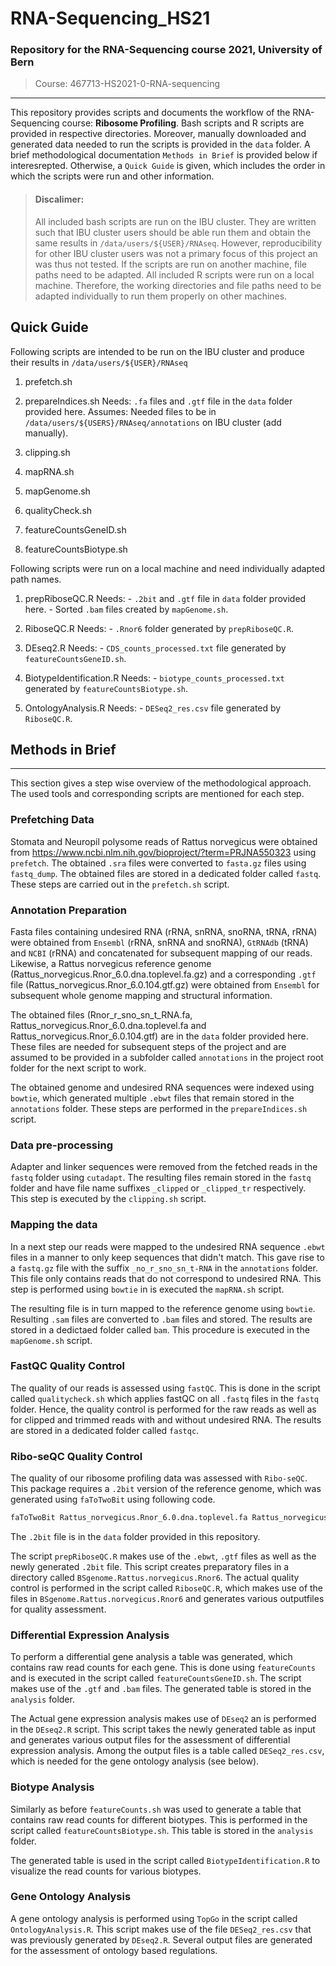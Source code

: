 # RNA-Sequencing_HS21

### Repository for the RNA-Sequencing course 2021, University of Bern 
> Course: 467713-HS2021-0-RNA-sequencing

---

This repository provides scripts and documents the workflow of the RNA-Sequencing course: **Ribosome Profiling**.
Bash scripts and R scripts are provided in respective directories. Moreover, manually downloaded and generated data needed to run the scripts is provided in the `data` folder. A brief methodological documentation `Methods in Brief` is provided below if interesrepted. Otherwise, a `Quick Guide` is given, which includes the order in which the scripts were run and other information. 

> #### Discalimer: 
> All included bash scripts are run on the IBU cluster. They are written such that IBU cluster users should be able run them and obtain the same results in `/data/users/${USER}/RNAseq`. However, reproducibility for other IBU cluster users was not a primary focus of this project an was thus not tested. If the scripts are run on another machine, file paths need to be adapted. 
> All included R scripts were run on a local machine. Therefore, the working directories and file paths need to be adapted individually to run them properly on other machines.     

## Quick Guide
Following scripts are intended to be run on the IBU cluster and produce their results in `/data/users/${USER}/RNAseq`

  1. prefetch.sh
  2. prepareIndices.sh
        Needs:    `.fa` files and `.gtf` file in the `data` folder provided here.
        Assumes:  Needed files to be in `/data/users/${USERS}/RNAseq/annotations` on IBU cluster (add manually). 

  3. clipping.sh
  4. mapRNA.sh
  5. mapGenome.sh
  6. qualityCheck.sh
  7. featureCountsGeneID.sh
  8. featureCountsBiotype.sh

Following scripts were run on a local machine and need individually adapted path names.
  
  1. prepRiboseQC.R
        Needs:  - `.2bit` and `.gtf` file in `data` folder provided here.
                - Sorted `.bam` files created by `mapGenome.sh`.
                
  2. RiboseQC.R
        Needs:  - `.Rnor6` folder generated by `prepRiboseQC.R`.
        
  3. DEseq2.R
        Needs:  - `CDS_counts_processed.txt` file generated by `featureCountsGeneID.sh`.
        
  4. BiotypeIdentification.R
        Needs:  - `biotype_counts_processed.txt` generated by `featureCountsBiotype.sh`.
        
  5. OntologyAnalysis.R
        Needs:  - `DESeq2_res.csv` file generated by `RiboseQC.R`.
  
## Methods in Brief
---
This section gives a step wise overview of the methodological approach. The used tools and corresponding scripts are mentioned for each step. 

### Prefetching Data
Stomata and Neuropil polysome reads of Rattus norvegicus were obtained from https://www.ncbi.nlm.nih.gov/bioproject/?term=PRJNA550323 using `prefetch`. The obtained `.sra` files were converted to `fasta.gz` files using `fastq_dump`. The obtained files are stored in a dedicated folder called `fastq`. These steps are carried out in the `prefetch.sh` script.

### Annotation Preparation
Fasta files containing undesired RNA (rRNA, snRNA, snoRNA, tRNA, rRNA) were obtained from `Ensembl` (rRNA, snRNA and snoRNA), `GtRNAdb` (tRNA) and `NCBI` (rRNA) and concatenated for subsequent mapping of our reads. Likewise, a Rattus norvegicus reference genome (Rattus_norvegicus.Rnor_6.0.dna.toplevel.fa.gz)  and a corresponding `.gtf` file (Rattus_norvegicus.Rnor_6.0.104.gtf.gz) were obtained from `Ensembl` for subsequent whole genome mapping and structural information.

The obtained files (Rnor_r_sno_sn_t_RNA.fa, Rattus_norvegicus.Rnor_6.0.dna.toplevel.fa and Rattus_norvegicus.Rnor_6.0.104.gtf) are in the `data` folder provided here. These files are needed for subsequent steps of the project and are assumed to be provided in a subfolder called `annotations` in the project root folder for the next script to work.

The obtained genome and undesired RNA sequences were indexed using `bowtie`, which generated multiple `.ebwt` files that remain stored in the `annotations` folder. These steps are performed in the `prepareIndices.sh` script.

### Data pre-processing
Adapter and linker sequences were removed from the fetched reads in the `fastq` folder using `cutadapt`. The resulting files remain stored in the `fastq` folder and have file name suffixes `_clipped` or `_clipped_tr` respectively. This step is executed by the `clipping.sh` script.

### Mapping the data
In a next step our reads were mapped to the undesired RNA sequence `.ebwt` files in a manner to only keep sequences that didn't match. This gave rise to a `fastq.gz` file with the suffix `_no_r_sno_sn_t-RNA` in the `annotations` folder. This file only contains reads that do not correspond to undesired RNA. This step is performed using `bowtie` in is executed the `mapRNA.sh` script.

The resulting file is in turn mapped to the reference genome using `bowtie`. Resulting `.sam` files are converted to `.bam` files and stored. The results are stored in a dedictaed folder called `bam`. This procedure is executed in the `mapGenome.sh` script. 

### FastQC Quality Control
The quality of our reads is assessed using `fastQC`. This is done in the script called `qualitycheck.sh` which applies fastQC on all `.fastq` files in the `fastq` folder. Hence, the quality control is performed for the raw reads as well as for clipped and trimmed reads with and without undesired RNA.  The results are stored in a dedicated folder called `fastqc`. 

### Ribo-seQC Quality Control
The quality of our ribosome profiling data was assessed with `Ribo-seQC`. This package requires a `.2bit` version of the reference genome, which was generated using `faToTwoBit` using following code. 

```bash
faToTwoBit Rattus_norvegicus.Rnor_6.0.dna.toplevel.fa Rattus_norvegicus.Rnor_6.0.dna.toplevel.2bit
```
The `.2bit` file is in the `data` folder provided in this repository.

The script `prepRiboseQC.R` makes use of the `.ebwt`, `.gtf` files as well as the newly generated `.2bit` file. This script creates preparatory files in a directory called `BSgenome.Rattus.norvegicus.Rnor6`. The actual quality control is performed in the script called `RiboseQC.R`, which makes use of the files in `BSgenome.Rattus.norvegicus.Rnor6` and generates various outputfiles for quality assessment.

### Differential Expression Analysis
To perform a differential gene analysis a table was generated, which contains raw read counts for each gene. This is done using `featureCounts` and is executed in the script called `featureCountsGeneID.sh`. The script makes use of the `.gtf` and `.bam` files. The generated table is stored in the `analysis` folder. 

The Actual gene expression analysis makes use of `DEseq2` an is performed in the `DEseq2.R` script. This script takes the newly generated table as input and generates various output files for the assessment of differential expression analysis. Among the output files is a table called `DESeq2_res.csv`, which is needed for the gene ontology analysis (see below). 

### Biotype Analysis
Similarly as before `featureCounts.sh` was used to generate a table that contains raw read counts for different biotypes. This is performed in the script called `featureCountsBiotype.sh`. This table is stored in the `analysis` folder.

The generated table is used in the script called `BiotypeIdentification.R` to visualize the read counts for various biotypes.

### Gene Ontology Analysis
A gene ontology analysis is performed using `TopGo` in the script called `OntologyAnalysis.R`. This script makes use of the file `DESeq2_res.csv` that was previously generated by `DEseq2.R`. Several output files are generated for the assessment of ontology based regulations. 
